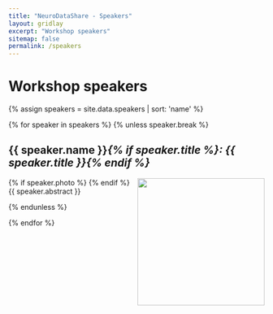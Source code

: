 ```yaml
---
title: "NeuroDataShare - Speakers"
layout: gridlay
excerpt: "Workshop speakers"
sitemap: false
permalink: /speakers
---  
```

# Workshop speakers 

<div class="row">
  {% assign speakers = site.data.speakers | sort: 'name' %}

  {% for speaker in speakers %}
  {% unless speaker.break %}
  <div class="col-sm-12"> 
  <p></p>
  <h2 id="{{ speaker.name }}">
  {{ speaker.name }}<i>{% if speaker.title %}: {{ speaker.title }}{% endif %}</i>
  </h2>
  <p>  
  {% if speaker.photo %}
  <img src="{{ site.url }}{{ site.baseurl }}/images/speakers/{{ speaker.photo }}" style="width: 250px; float: right">
  {% endif %}
  {{ speaker.abstract }}
  </p>
  </div>
  {% endunless %}

  {% endfor %}

</div>
